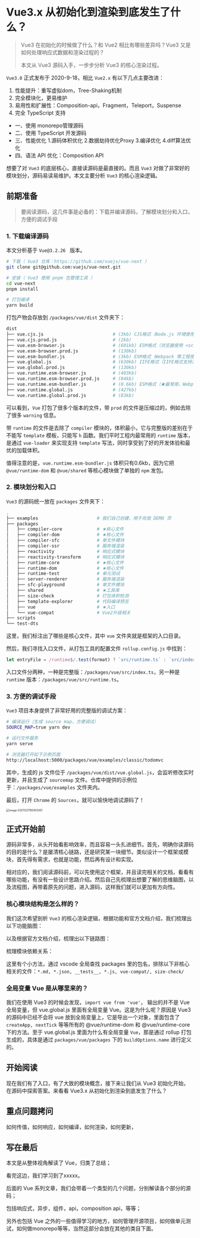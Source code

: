 # Vue3.x 从初始化到渲染到底发生了什么？

> Vue3 在初始化的时候做了什么？和 Vue2 相比有哪些差异吗？Vue3 又是如何处理响应式数据和渲染过程的？
>
> 本文从 Vue3 源码入手，一步步分析 Vue3 的核心渲染过程。



`Vue3.0` 正式发布于 2020-9-18，相比 `Vue2.x` 有以下几点主要改进：

1. 性能提升：重写虚拟dom，Tree-Shaking机制
2. 完全模块化，更易维护
3. 易用性和扩展性：Composition-api，Fragment，Teleport，Suspense
4. 完全 TypeScript 支持



- 一、使用 monorepo管理源码
- 二、使用 TypeScript 开发源码
- 三、性能优化 1.源码体积优化 2.数据劫持优化Proxy 3.编译优化 4.diff算法优化
- 四、语法 API 优化：Composition API



想要了对 `Vue3` 的底层核心，直接读源码是最直接的。而且 `Vue3` 对做了非常好的模块划分，源码易读易维护。本文主要分析 `Vue3` 的核心渲染逻辑。



## 前期准备

> 要阅读源码，这几件事是必备的：下载并编译源码，了解模块划分和入口，方便的调试手段



### 1. 下载编译源码

本文分析基于 `Vue@3.2.26 ` 版本。

```bash
# 下载（ Vue3 仓库：https://github.com/vuejs/vue-next ）
git clone git@github.com:vuejs/vue-next.git

# 安装（ Vue3 使用 pnpm 包管理工具 ）
cd vue-next
pnpm install

# 打包编译
yarn build
```

打包产物会存放到 `/packages/vue/dist` 文件夹下：

```bash
dist
├── vue.cjs.js                          # (3kb) CJS格式（Node.js 环境使用）
├── vue.cjs.prod.js                     # (2kb) 
├── vue.esm-browser.js                  # (601kb) ESM格式（浏览器使用 <script type="module"></script>）
├── vue.esm-browser.prod.js             # (130kb) 
├── vue.esm-bundler.js                  # (3kb) ESM格式（Webpack 等工程使用）
├── vue.global.js                       # (630kb) IIFE格式（IIFE格式支持浏览器直接引用）
├── vue.global.prod.js                  # (130kb) 
├── vue.runtime.esm-browser.js          # (403kb) 
├── vue.runtime.esm-browser.prod.js     # (84kb) 
├── vue.runtime.esm-bundler.js          # (0.6kb) ESM格式（★最常用，Webpack 等工程内引用的就是这个）
├── vue.runtime.global.js               # (427kb) 
└── vue.runtime.global.prod.js          # (83kb) 
```

可以看到，`Vue` 打包了很多个版本的文件，带 `prod` 的文件是压缩过的，例如去除了很多 `warning` 信息。

带 `runtime` 的文件是去除了 `compiler` 模块的，体积最小，它与完整版的差别在于不能写 `template` 模板，只能写 `h` 函数。我们平时工程内最常用的 `runtime` 版本，是通过 `vue-loader` 来实现支持 `template` 写法，同时享受到了好的开发体验和最优的加载体积。

值得注意的是，`vue.runtime.esm-bundler.js` 体积只有0.6kb，因为它把 `@vue/runtime-dom` 和 `@vue/shared` 等核心模块做了单独的 `npm` 发包。



### 2. 模块划分和入口

`Vue3` 的源码统一放在 `packages` 文件夹下：

```bash
.
├── examples                      # 我们自己创建，用于存放 DEMO 页
├── packages
│   ├── compiler-core             # ★核心文件
│   ├── compiler-dom              # ★核心文件
│   ├── compiler-sfc              # 单文件模块
│   ├── compiler-ssr              # 服务端渲染
│   ├── reactivity                # 响应式模块
│   ├── reactivity-transform      # 响应式模块
│   ├── runtime-core              # ★核心文件
│   ├── runtime-dom               # ★核心文件
│   ├── runtime-test              # 单元测试
│   ├── server-renderer           # 服务端渲染
│   ├── sfc-playground            # 单文件模块
│   ├── shared                    # ★工具库
│   ├── size-check                # 打包体积检测
│   ├── template-explorer         # 代码编译预览
│   ├── vue                       # ★入口
│   └── vue-compat                # Vue2升级相关
├── scripts
└── test-dts
```

这里，我们标注出了哪些是核心文件，其中 `vue` 文件夹就是框架的入口目录。

然后，我们寻找入口文件，从打包工具的配置文件 `rollup.config.js` 中找到：

```javascript
let entryFile = /runtime$/.test(format) ? `src/runtime.ts` : `src/index.ts`
```

入口文件分两种，一种是完整版：`/packages/vue/src/index.ts`，另一种是 `runtime` 版本：`/packages/vue/src/runtime.ts`。



### 3. 方便的调试手段

`Vue3` 项目本身提供了非常好用的完整版的调试方案：

```bash
# 编译运行（生成 source map，方便调试）
SOURCE_MAP=true yarn dev

# 运行文件服务
yarn serve

# 浏览器打开如下示例页面
http://localhost:5000/packages/vue/examples/classic/todomvc
```

其中，生成的 js 文件位于 `/packages/vue/dist/vue.global.js`，会监听修改实时更新，并且生成了 `sourcemap` 文件。仓库中提供的示例位于：`/packages/vue/examples` 文件夹内。

最后，打开 `Chrome` 的 `Sources`，就可以愉快地调试源码了！

<img src="https://kxf-oss.oss-cn-hangzhou.aliyuncs.com/blog/gcKISA.png" alt="image-20211221193453451" style="zoom:50%;" />



## 正式开始前

源码非常多，从头开始看影响效率，而且容易一头扎进细节。首先，明确你读源码的目的是什么？是屡清核心链路，还是研究某一块细节。类似设计一个框架或模块，首先得有需求，也就是功能，然后再有设计和实现。

相对应的，我们阅读源码前，可以先使用这个框架，并且读完相关的文档，看看有哪些功能，有没有一些设计思路介绍。然后自己先梳理出想要了解的思维脑图，以及流程图，再带着原先的问题，进入源码，这样我们就可以更加有方向性。



### 核心模块结构是怎么样的？

我们这次希望剖析 `Vue3` 的核心渲染逻辑，根据功能和官方文档介绍，我们梳理出以下功能脑图：

以及根据官方文档介绍，梳理出以下链路图：

梳理模块依赖关系：

这里有个小方法，通过 vscode 全局查找 packages 里的包名，排除以下非核心相关的文件：`*.md, *.json, __tests__, *.js, vue-compat/, size-check/`



### 全局变量 Vue 是从哪里来的？

我们在使用 Vue3 的时候会发现，`import vue from 'vue'`， 输出的并不是 Vue 全局变量，但 vue.global.js 里面有全局变量 Vue。这是为什么呢？原因是 Vue3 的源码中已经不会将 vue 放到全局变量上，它是导出一个对象，里面包含了 `createApp, nextTick` 等等所有的 @vue/runtime-dom 和 @vue/runtime-core 下的方法。至于 vue.global.js 里面为什么有全局变量 `Vue`，那是通过 rollup 打包生成的，具体是通过 `packages/vue/packages` 下的 `buildOptions.name` 进行定义的。



<!--假设我们只是熟练使用框架 api 的程度，这时候我们拿到了入口，如何梳理出主链路，以及分支链路？-->

<!--一行行读代码？行不通。-->

<!--根据功能维度 先读文档 和 仓库内的 readme？也许可以。-->

<!--根据内部模块划分 看仓库代码？也许可以。-->



## 开始阅读

现在我们有了入口，有了大致的模块概念，接下来让我们从 Vue3 初始化开始，在源码中探索答案。来看看 Vue3.x 从初始化到渲染到底发生了什么？













## 重点问题拷问

如何传值，如何响应，如何编译，如何渲染，如何更新，



## 写在最后



本文是从整体视角解读了 Vue，归类了总结；

看完这边，我们学习到了xxxxx。



后面的 Vue 系列文章，我们会带着一个类型的几个问题，分别解读各个部分的源码；

包括响应式，异步，组件，api，composition api，等等；

另外也包括 Vue 之外的一些值得学习的地方，如何管理开源项目，如何做单元测试，如何做monorepo等等，当然这部分会放在其他的类目下面。